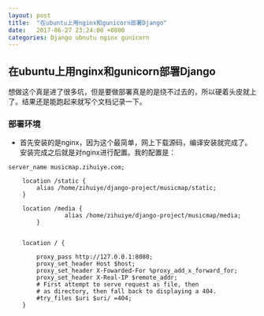 ```yaml
---
layout: post
title:  "在ubuntu上用nginx和gunicorn部署Django"
date:   2017-06-27 23:24:00 +0800
categories: Django ubnutu nginx gunicorn
---
```


## 在ubuntu上用nginx和gunicorn部署Django

想做这个真是进了很多坑，但是要做部署真是的是绕不过去的，所以硬着头皮就上了。结果还是能跑起来就写个文档记录一下。

### 部署环境

- 首先安装的是nginx，因为这个最简单，网上下载源码，编译安装就完成了。  
安装完成之后就是对nginx进行配置。我的配置是：

``` 
server_name musicmap.zihuiye.com;

	location /static {
		alias /home/zihuiye/django-project/musicmap/static;
	}

	location /media {
                alias /home/zihuiye/django-project/musicmap/media;
        }


	location / {

		proxy_pass http://127.0.0.1:8080;
		proxy_set_header Host $host;
		proxy_set_header X-Fowarded-For %proxy_add_x_forward_for;
		proxy_set_header X-Real-IP $remote_addr;
		# First attempt to serve request as file, then
		# as directory, then fall back to displaying a 404.
		#try_files $uri $uri/ =404;
	}
```
